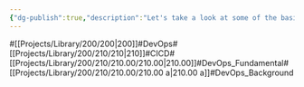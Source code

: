 ```yaml
---
{"dg-publish":true,"description":"Let's take a look at some of the basic elements of DevOps. why did DevOps emerge? What technologies and needs did it create?","permalink":"/projects/library/200/210/210-00/210-00-a/","dgPassFrontmatter":true,"noteIcon":"0","created":"2024-01-30T23:51:41.681+09:00","updated":"2024-04-23T17:47:14.319+09:00"}
---
```


#[[Projects/Library/200/200\|200]]#DevOps#[[Projects/Library/200/210/210\|210]]#CICD#[[Projects/Library/200/210/210.00/210.00\|210.00]]#DevOps_Fundamental#[[Projects/Library/200/210/210.00/210.00 a\|210.00 a]]#DevOps_Background



